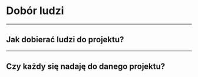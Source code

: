 
# Dobór ludzi

----

## Jak dobierać ludzi do projektu?

----

## Czy każdy się nadaję do danego projektu?

